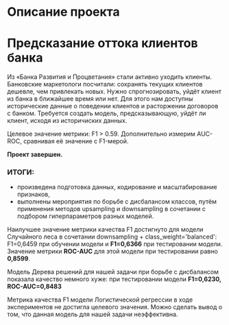 # Описание проекта 

# Предсказание оттока клиентов банка

Из «Банка Развития и Процветания» стали активно уходить клиенты. Банковские маркетологи посчитали: сохранять текущих клиентов дешевле, чем привлекать новых. Нужно спрогнозировать, уйдёт клиент из банка в ближайшее время или нет. Для этого нам доступны исторические данные о поведении клиентов и расторжении договоров с банком. Требуется создать модель, предсказывающую, уйдёт ли клиент, исходя из историчиских данных.

Целевое значение метрики: F1 > 0.59. Дополнительно измерим AUC-ROC, сравнивая её значение с F1-мерой.

**Проект завершен.**

### ИТОГИ:  

- произведена подготовка данных, кодирование и масштабирование признаков,
- выполнены мероприятия по борьбе с дисбалансом классов, путём применения методов upsampling и downsampling в сочетании с подбором гиперпараметров разных моделей.

Наилучшее значение метрики качества F1 достигнуто для модели Случайного леса в сочетании downsampling + class_weight='balanced': F1=0,6459 при обучении модели и **F1=0,6366** при тестировании модели.
Значение метрики **ROC-AUC** для этой модели при тестировании равно **0,8599**.

Модель Дерева решений для нашей задачи при борьбе с дисбалансом показала качество немного хуже: при тестировании модели **F1=0,6230, ROC-AUC=0,8483**

Метрика качества F1 модели Логистической регрессии в ходе экспериментов не достигла целевого значения. Можно сделать вывод о том, что данная модель для нашей задачи неэффективна.
